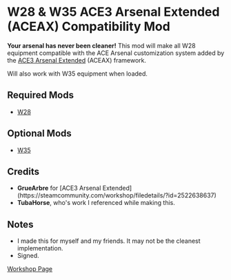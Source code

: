 <h1>W28 & W35 ACE3 Arsenal Extended (ACEAX) Compatibility Mod</h1>
<p><strong>Your arsenal has never been cleaner!</strong> This mod will make all W28 equipment compatible with the ACE Arsenal customization system added by the <a href=""https://steamcommunity.com/workshop/filedetails/?id=2522638637">ACE3 Arsenal Extended</a> (ACEAX) framework.</p>
<p>Will also work with W35 equipment when loaded.</p>
<h2>Required Mods</h2>
<ul>
  <li><a href="https://steamcommunity.com/sharedfiles/filedetails/?id=3205870510">W28</a></li>
</ul>
<h2>Optional Mods</h2>
<ul>
  <li><a href="https://steamcommunity.com/sharedfiles/filedetails/?id=3274341538">W35</a></li>
</ul>
<h2>Credits</h2>
<ul>
  <li><strong>GrueArbre</strong> for [ACE3 Arsenal Extended](https://steamcommunity.com/workshop/filedetails/?id=2522638637)</li>
  <li><strong>TubaHorse</strong>, who's work I referenced while making this.</li>
</ul>
<h2>Notes</h2>
<ul>
  <li>I made this for myself and my friends. It may not be the cleanest implementation.</li>
  <li>Signed.</li>
</ul>
<p><a href="">Workshop Page</a></p>
